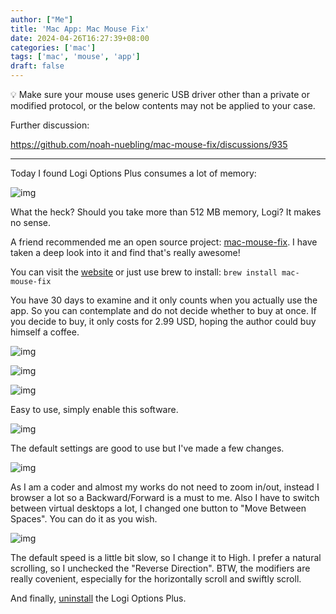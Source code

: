 ```yaml
---
author: ["Me"]
title: 'Mac App: Mac Mouse Fix'
date: 2024-04-26T16:27:39+08:00
categories: ['mac']
tags: ['mac', 'mouse', 'app']
draft: false
---
```


💡 Make sure your mouse uses generic USB driver other than a private or modified protocol, or the below contents may not be applied to your case. 

Further discussion: 

https://github.com/noah-nuebling/mac-mouse-fix/discussions/935

------

Today I found Logi Options Plus consumes a lot of memory:

![img](./assets/image-ffbh.png)

What the heck? Should you take more than 512 MB memory, Logi? It makes no sense.

A friend recommended me an open source project: [mac-mouse-fix](https://github.com/noah-nuebling/mac-mouse-fix). I have taken a deep look into it and find that's really awesome!

You can visit the [website](https://macmousefix.com/) or just use brew to install: `brew install mac-mouse-fix`

You have 30 days to examine and it only counts when you actually use the app. So you can contemplate and do not decide whether to buy at once. If you decide to buy, it only costs for 2.99 USD, hoping the author could buy himself a coffee.

![img](./assets/image-fhkr.png)

![img](./assets/image-otwc.png)

![img](./assets/image-giel.png)

Easy to use, simply enable this software.

![img](./assets/image-shrn.png)

The default settings are good to use but I've made a few changes. 

![img](./assets/image-zoiz.png)

As I am a coder and almost my works do not need to zoom in/out, instead I browser a lot so a Backward/Forward is a must to me. Also I have to switch between virtual desktops a lot, I changed one button to "Move Between Spaces". You can do it as you wish.

![img](./assets/image-eory.png)

The default speed is a little bit slow, so I change it to High. I prefer a natural scrolling, so I unchecked the "Reverse Direction". BTW, the modifiers are really covenient, especially for the horizontally scroll and swiftly scroll.

And finally, [uninstall](https://support.logi.com/hc/en-us/articles/9926497851159-Uninstalling-Logi-Options) the Logi Options Plus.
